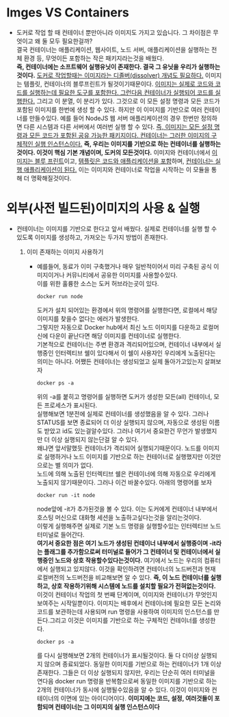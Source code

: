 # Imges VS Containers

- 도커로 작업 할 때 컨테이너 뿐만아니라 이미지도 가지고 있습니다. 그 차이점은 무엇이고 왜 둘 모두 필요한걸까?<br>
  결국 컨테이너는 애플리케이션, 웹사이트, 노드 서버, 애플리케이션을 실행하는 전체 환경 등, 무엇이든 포함하는 작은 패키지라는것을 배웠다.<br/>
  **즉, 컨테이너에는 소프트웨어 실행유닛이 존재한다. 결국 그 유닛을 우리가 실행하는것이다.** <u>도커로 작업할때는 이미지라는 디졸버(dissolver) 개념도 필요하다.</u>
  이미지는 템플릿, 컨테이너의 블루프린트가 될것이기때문이다. <u>이미지는 실제로 코드와 코드를 실행하는데 필요한 도구를 포함한다. 그런다음 컨테이너가 실행되어 코드를 실행한다.</u> 그리고 이 분열, 이 분리가 있다. 그것으로 이 모든 설정 명령과 모든 코드가 포함된 이미지를 한번에 생성 할 수 있다. 하지만 이 이미지를 기반으로 여러 컨테이너를 만들수있다. 예를 들어 NodeJS 웹 서버 애플리케이션의 경우 한번만 정의하면 다른 시스템과 다른 서버에서 여러번 실행 할 수 있다. <u>즉, 이미지는 모든 설정 명령과 모든 코드가 포함된 공유 가능한 패키지이다. 컨테이너는 그러한 이미지의 구체적인 실행 인스턴스이다.</u> **즉, 우리는 이미지를 기반으로 하는 컨테이너를 실행하는것이다. 이것이 핵심 기본 개념이며, 도커의 모든것이다.** 이미지와 컨테이너에서 <u>이미지는 블루 프린트</u>이고, <u>템플릿은 코드와 애플리케이션을 포함</u>하며, <u>컨테이너는 실행 애플리케이션이 된다.</u> 이는 이미지와 컨테이너로 작업을 시작하는 이 모듈을 통해 더 명확해질것이다.

# 외부(사전 빌드된)이미지의 사용 & 실행

- 컨테이너는 이미지를 기반으로 한다고 앞서 배웠다. 실제로 컨테이너를 실행 할 수 있도록 이미지를 생성하고, 가져오는 두가지 방법이 존재한다.

  1. 이미 존재하는 이미지 사용하기

     - 예를들어, 동료가 이미 구축했거나 매우 일반적이어서 미리 구축된 공식 이미지이거나 커뮤니티에서 공유한 이미지를 사용할수있다.<br/>
       이를 위한 훌륭한 소스는 도커 허브라는곳이 있다.

       ```
       docker run node
       ```

       도커가 설치 되어있는 환경에서 위의 명령어를 실행한다면, 로컬에서 해당 이미지를 찾을수 없다는 에러가 발생한다.<br/>
       그렇지만 자동으로 Docker hub에서 최신 노드 이미지를 다운하고 로컬머신에 다운이 끝난다면 해당 이미지를 컨테이너로 실행한다.<br/>
       기본적으로 컨테이너는 주변 환경과 격리되어있으며, 컨테이너 내부에서 실행중인 인터렉티브 쉘이 있다해서 이 쉘이 사용자인 우리에게 노출된다는 의미는 아니다.
       어쨌든 컨테이너는 생성되었고 실제 돌아가고있는지 살펴보자

       ```
       docker ps -a
       ```

       위의 -a를 붙히고 명령어를 실행하면 도커가 생성한 모든(all) 컨테이너, 모든 프로세스가 표시된다.<br/>
       실행해보면 1분전에 실제로 컨테이너를 생성했음을 알 수 있다. 그러나 STATUS를 보면 종료되어 더 이상 실행되지 않으며, 자동으로 생성된 이름도 받았고
       id도 있는걸알수있다. 그러나 여기서 중요한건 무언가 발생했지만 더 이상 실행되지 않는단걸 알 수 있다.<br/>
       왜냐면 앞서말했듯 컨테이너가 격리되어 실행되기때문이다. 노드를 이미지로 실행하거나 노드 이미지를 기반으로 하는 컨테이너로 실행했지만 이것만으로는 별 의미가 없다.<br/>
       노드에 의해 노출된 인터렉티브 쉘은 컨테이너에 의해 자동으로 우리에게 노출되지 않기때문이다. 그러나 이건 바꿀수있다. 아래의 명령어를 보자

       ```
       docker run -it node
       ```

       node앞에 -it가 추가된것을 볼 수 있다. 이는 도커에게 컨테이너 내부에서 호스팅 머신으로 대화형 세션을 노출하고싶다는것을 알리는것이다.<br/>
       이렇게 실행해주면 실제로 기본 노드 명령을 실행할수있는 인터렉티브 노드 터미널로 들어간다.<br/>
       **여기서 중요한 점은 여기 노드가 생성된 컨테이너 내부에서 실행중이며 -it라는 플래그를 추가함으로써 터미널로 들어가 그 컨테이너 및 컨테이너에서 실행중인 노드와 상호 작용할수있다는것이다.** 여기에서 노드는 우리의 컴퓨터에서 실행되고 있지않다. 이것을 확인하려면 컨테이너의 노드버전과 현재 로컬버전의 노드버전을 비교해보면 알 수 있다. **즉, 이 노드 컨테이너를 실행하고, 상호 작용하기위해 시스템에 노드를 설치할 필요가 전혀없는것이다.** 이것이 컨테이너 작업의 첫 번째 단계이며, 이미지와 컨테이너가 무엇인지 보여주는 시작일뿐이다. 이미지는 배후에서 컨테이너에 필요한 모든 논리와 코드를 보관하는데 사용되며 run 명령을 사용하여 이미지의 인스턴스를 만든다.그리고 이것은 이미지를 기반으로 하는 구체적인 컨테이너를 생성한다.

       ```
       docker ps -a
       ```

       를 다시 실행해보면 2개의 컨테이너가 표시될것이다. 둘 다 더이상 실행되지 않으며 종료되었다. 동일한 이미지를 기반으로 하는 컨테이너가 1개 이상 존재한다.
       그들은 더 이상 실행되지 않지만, 우리는 단순히 여러 터미널을 연다음 docker run 명령을 반복함으로써 동일한 이미지를 기반으로 하는 2개의 컨테이너가 동시에 실행될수있음을 알 수 있다. 이것이 이미지와 컨테이너의 이면에 있는 아이디어이다. **이미지에는 코드, 설정, 여러것들이 포함되며 컨테이너는 그 이미지의 실행 인스턴스이다**

